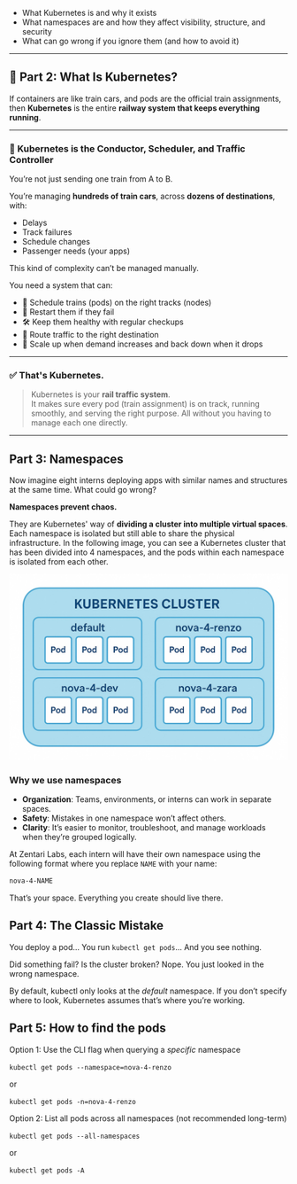 - What Kubernetes is and why it exists  
- What namespaces are and how they affect visibility, structure, and security  
- What can go wrong if you ignore them (and how to avoid it)

---

## 🚦 Part 2: What Is Kubernetes?

If containers are like train cars, and pods are the official train assignments, then **Kubernetes** is the entire **railway system that keeps everything running**.

---

### 🧠 Kubernetes is the Conductor, Scheduler, and Traffic Controller

You’re not just sending one train from A to B.

You’re managing **hundreds of train cars**, across **dozens of destinations**, with:

- Delays
- Track failures
- Schedule changes
- Passenger needs (your apps)

This kind of complexity can’t be managed manually.  

You need a system that can:

- 🚂 Schedule trains (pods) on the right tracks (nodes)
- 🔁 Restart them if they fail
- 🛠️ Keep them healthy with regular checkups
- 📍 Route traffic to the right destination
- 🧱 Scale up when demand increases and back down when it drops

---

### ✅ That's Kubernetes.

> Kubernetes is your **rail traffic system**.  
> It makes sure every pod (train assignment) is on track, running smoothly, and serving the right purpose. All without you having to manage each one directly.

---

## Part 3: Namespaces

Now imagine eight interns deploying apps with similar names and structures at the same time. What could go wrong?

**Namespaces prevent chaos.**

They are Kubernetes' way of **dividing a cluster into multiple virtual spaces**. Each namespace is isolated but still able to share the physical infrastructure. In the following image, you can see a Kubernetes cluster that has been divided into 4 namespaces, and the pods within each namespace is isolated from each other.

![An image display 4 namespaces in a cluster](../assets/tm-001/namespaces.jpg)

### Why we use namespaces
- **Organization**: Teams, environments, or interns can work in separate spaces.
- **Safety**: Mistakes in one namespace won’t affect others.
- **Clarity**: It’s easier to monitor, troubleshoot, and manage workloads when they’re grouped logically.

At Zentari Labs, each intern will have their own namespace using the following format where you replace `NAME` with your name:

```bash
nova-4-NAME
```

That’s your space. Everything you create should live there.

## Part 4: The Classic Mistake

You deploy a pod…
You run `kubectl get pods`…
And you see nothing.

Did something fail? Is the cluster broken?
Nope. You just looked in the wrong namespace.

By default, kubectl only looks at the *default* namespace. If you don’t specify where to look, Kubernetes assumes that’s where you’re working.

## Part 5: How to find the pods
Option 1: Use the CLI flag when querying a *specific* namespace

`kubectl get pods --namespace=nova-4-renzo`

or

`kubectl get pods -n=nova-4-renzo`

Option 2: List all pods across all namespaces (not recommended long-term)

`kubectl get pods --all-namespaces`

or

`kubectl get pods -A`